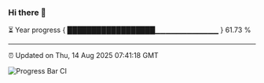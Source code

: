 ### Hi there 👋

⏳ Year progress { ██████████████████▁▁▁▁▁▁▁▁▁▁▁▁ } 61.73 %

---

⏰ Updated on Thu, 14 Aug 2025 07:41:18 GMT

![Progress Bar CI](https://github.com/IshwaranRudhara/GIT-ACTION/workflows/Progress%20Bar%20CI/badge.svg)
